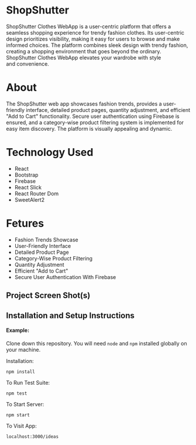 # ShopShutter

ShopShutter Clothes WebApp is a user-centric platform that offers a seamless shopping experience for trendy fashion clothes. Its user-centric design prioritizes visibility, making it easy for users to browse and make informed choices. The platform combines sleek design with trendy fashion, creating a shopping environment that goes beyond the ordinary. ShopShutter Clothes WebApp elevates your wardrobe with style and convenience.

# About 

The ShopShutter web app showcases fashion trends, provides a user-friendly interface, detailed product pages, quantity adjustment, and efficient "Add to Cart" functionality. Secure user authentication using Firebase is ensured, and a category-wise product filtering system is implemented for easy item discovery. The platform is visually appealing and dynamic.

# Technology Used

<ul>
 <li>React</li>
 <li>Bootstrap</li>
 <li>Firebase</li>
 <li>React Slick</li>
 <li>React Router Dom</li>
 <li>SweetAlert2</li>
</ul>


# Fetures

<ul>
 <li>Fashion Trends Showcase</li>
 <li>User-Friendly Interface</li>
 <li>Detailed Product Page</li>
 <li>Category-Wise Product Filtering</li>
 <li>Quantity Adjustment</li>
 <li>Efficient "Add to Cart"</li>
 <li>Secure User Authentication With Firebase</li>
 
</ul>


## Project Screen Shot(s)



## Installation and Setup Instructions

#### Example:  

Clone down this repository. You will need `node` and `npm` installed globally on your machine.  

Installation:

`npm install`  

To Run Test Suite:  

`npm test`  

To Start Server:

`npm start`  

To Visit App:

`localhost:3000/ideas`  

